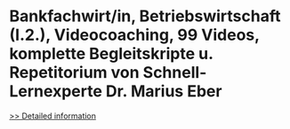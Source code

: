# Bankfachwirt/in, Betriebswirtschaft (I.2.), Videocoaching, 99 Videos, komplette Begleitskripte u. Repetitorium von Schnell-Lernexperte Dr. Marius Eber
[>> Detailed information](https://secure.shareit.com/shareit/product.html?productid=300655154&affiliateid=200057808)